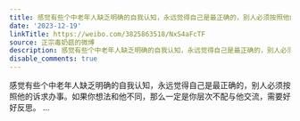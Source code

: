 ```yaml
---
title: 感觉有些个中老年人缺乏明确的自我认知，永远觉得自己是最正确的，别人必须按照他的诉求办事。如果你想法和他不同，那么一定是你层次不配与他交流，需要好好反思...
date: '2023-12-19'
linkTitle: https://weibo.com/3825863518/NxS4aFcTF
source: 正宗毒奶菇的微博
description: 感觉有些个中老年人缺乏明确的自我认知，永远觉得自己是最正确的，别人必须按照他的诉求办事。如果你想法和他不同，那么一定是你层次不配与他交流，需要好好反思。  ...
disable_comments: true
---
```

感觉有些个中老年人缺乏明确的自我认知，永远觉得自己是最正确的，别人必须按照他的诉求办事。如果你想法和他不同，那么一定是你层次不配与他交流，需要好好反思。  ...